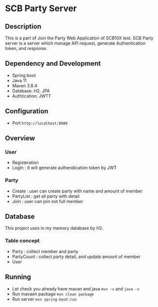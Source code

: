 # SCB Party Server
## Description 
This is a part of Join the Party Web Application of SCB10X test. SCB Party server is a server which manage API request, 
generate Authentication token, and response.
## Dependency and Development
- Spring boot
- Java 11
- Maven 3.8.4
- Database: H2, JPA
- Authtication: JWTT
## Configuration
- Port `http://localhost:8080`
## Overview
### User
- Registeration
- LogIn : It will generate authendication token by JWT
### Party
- Create : user can create party with name and amount of member
- PartyList : get all party with detail 
- Join : user can join not full member
## Database
This project uses in my memory database by H2. 
### Table concept
- Party : collect member and party 
- PartyCount : collect party detail, and update amount of member
- User
## Running
- Let check you already have mavan and java
`mvn -v` and `java -v`
- Run mavaen package
`mvn clean package`
- Run server
`mvn spring-boot:run`
